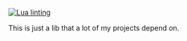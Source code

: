 [![Lua linting](https://github.com/NobleDraconian/Roblox-LibModules/actions/workflows/lua-lint.yml/badge.svg)](https://github.com/NobleDraconian/Roblox-LibModules/actions/workflows/lua-lint.yml)

This is just a lib that a lot of my projects depend on.